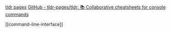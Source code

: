 [tldr pages](https://tldr.sh/)
[GitHub - tldr-pages/tldr: 📚 Collaborative cheatsheets for console commands](https://github.com/tldr-pages/tldr)

[[command-line-interface]]
